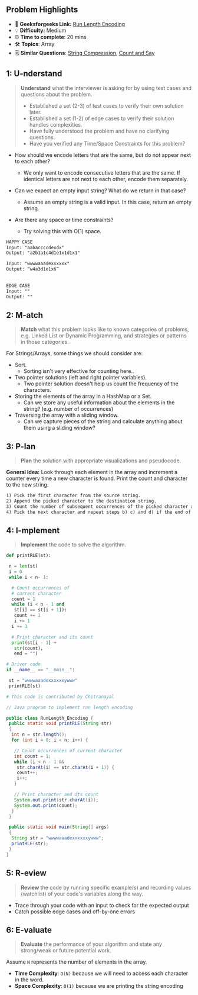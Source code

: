 ## Problem Highlights

* 🔗 **Geeksforgeeks Link:**  [Run Length Encoding](https://www.geeksforgeeks.org/run-length-encoding/)
* 💡 **Difficulty:** Medium
* ⏰ **Time to complete**: 20 mins
* 🛠️ **Topics**: Array
* 🗒️ **Similar Questions**: [String Compression](https://leetcode.com/problems/string-compression/), [Count and Say](https://leetcode.com/problems/count-and-say/)
## 1: U-nderstand
 
> **Understand** what the interviewer is asking for by using test cases and questions about the problem.
> 
> - Established a set (2-3) of test cases to verify their own solution later.
> - Established a set (1-2) of edge cases to verify their solution handles complexities.
> - Have fully understood the problem and have no clarifying questions.
> - Have you verified any Time/Space Constraints for this problem?

- How should we encode letters that are the same, but do not appear next to each other?
    - We only want to encode consecutive letters that are the same. If identical letters are not next to each other, encode them separately.

- Can we expect an empty input string? What do we return in that case?
    - Assume an empty string is a valid input. In this case, return an empty string.

- Are there any space or time constraints?
    - Try solving this with O(1) space.

```markdown
HAPPY CASE
Input: "aabaccccdexdx"
Output: "a2b1a1c4d1e1x1d1x1"

Input: "wwwwaaadexxxxxx"
Output: “w4a3d1e1x6”
 
 
EDGE CASE
Input: ""
Output: ""
```   
    
## 2: M-atch

<!-- See https://docs.google.com/document/d/1hYT1hoOJ6pFIt8A5q-PIZmYP7pB4WqlzyUJgFx9x2mY/edit#heading=h.ya2de4n4zsds for list of algorithms based on question type-->

> **Match** what this problem looks like to known categories of problems, e.g. Linked List or Dynamic Programming, and strategies or patterns in those categories.

For Strings/Arrays, some things we should consider are:

- Sort. 
    - Sorting isn't very effective for counting here.. 
- Two pointer solutions (left and right pointer variables). 
    - Two pointer solution doesn't help us count the frequency of the characters.
- Storing the elements of the array in a HashMap or a Set. 
    - Can we store any useful information about the elements in the string? (e.g. number of occurrences)    
- Traversing the array with a sliding window. 
    - Can we capture pieces of the string and calculate anything about them using a sliding window?



## 3: P-lan

> **Plan** the solution with appropriate visualizations and pseudocode.

**General Idea:** Look through each element in the array and increment a counter every time a new character is found. Print the count and character to the new string.

```markdown
1) Pick the first character from the source string. 
2) Append the picked character to the destination string. 
3) Count the number of subsequent occurrences of the picked character and append the count to the destination string. 
4) Pick the next character and repeat steps b) c) and d) if the end of the string is NOT reached.
```

## 4: I-mplement

> **Implement** the code to solve the algorithm.

```python
def printRLE(st):

 n = len(st)
 i = 0
 while i < n- 1:

  # Count occurrences of
  # current character
  count = 1
  while (i < n - 1 and
   st[i] == st[i + 1]):
   count += 1
   i += 1
  i += 1

  # Print character and its count
  print(st[i - 1] +
   str(count),
   end = "")

# Driver code
if __name__ == "__main__":

 st = "wwwwaaadexxxxxxywww"
 printRLE(st)

# This code is contributed by Chitranayal
```
```java
// Java program to implement run length encoding

public class RunLength_Encoding {
 public static void printRLE(String str)
 {
  int n = str.length();
  for (int i = 0; i < n; i++) {

   // Count occurrences of current character
   int count = 1;
   while (i < n - 1 &&
    str.charAt(i) == str.charAt(i + 1)) {
    count++;
    i++;
   }

   // Print character and its count
   System.out.print(str.charAt(i));
   System.out.print(count);
  }
 }

 public static void main(String[] args)
 {
  String str = "wwwwaaadexxxxxxywww";
  printRLE(str);
 }
}
```

## 5: R-eview

> **Review** the code by running specific example(s) and recording values (watchlist) of your code's variables along the way.

- Trace through your code with an input to check for the expected output
- Catch possible edge cases and off-by-one errors

## 6: E-valuate

> **Evaluate** the performance of your algorithm and state any strong/weak or future potential work.

Assume `N` represents the number of elements in the array.

* **Time Complexity**: `O(N)` because we will need to access each character in the word.
* **Space Complexity**: `O(1)` because we are printing the string encoding